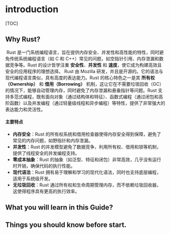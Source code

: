 # introduction

[TOC]

## Why Rust?

​	Rust 是一门系统编程语言，旨在提供内存安全、并发性和高性能的特性，同时避免传统系统编程语言（如 C 和 C++）常见的问题，如空指针引用、内存泄漏和数据竞争等。Rust 的设计哲学注重 **安全性**、**并发性** 和 **速度**，使它成为构建高效且安全的应用程序的理想选择。
​	Rust 由 Mozilla 研发，并且是开源的。它的语法与现代编程语言类似，具有高度的表达能力。Rust 的核心特色之一是其 **所有权（Ownership）** 和 **借用（Borrowing）** 机制，这让它在不需要垃圾回收（GC）的情况下，能够自动管理内存，同时避免了内存泄漏和悬垂指针等问题。
​	Rust 支持多范式编程，既有面向对象（通过结构体和特征）、函数式编程（通过闭包和高阶函数）以及并发编程（通过轻量级线程和异步编程）等特性，提供了非常强大的表达能力和灵活性。

#### 主要特点

- **内存安全**：Rust 的所有权系统和借用检查器使得内存安全得到保障，避免了常见的内存问题，如野指针和内存泄漏。
- **并发性**：Rust 的并发模型避免了数据竞争，利用所有权、借用和锁等机制，提供了线程安全的并发编程支持。
- **零成本抽象**：Rust 的抽象（如泛型、特征和闭包）非常高效，几乎没有运行时开销，确保代码的执行性能。
- **现代语法**：Rust 拥有易于理解和学习的现代化语法，同时也支持底层编程，适用于系统级开发。
- **无垃圾回收**：Rust 通过所有权和生命周期管理内存，而不依赖垃圾回收器，这使得程序具有更高的执行效率。

## What you will learn in this Guide?

## Things you should know before start.

